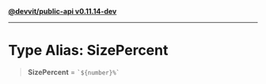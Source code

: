 [**@devvit/public-api v0.11.14-dev**](../../../../../../README.md)

---

# Type Alias: SizePercent

> **SizePercent** = `` `${number}%` ``

